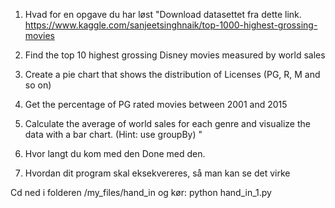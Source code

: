 1. Hvad for en opgave du har løst
"Download datasettet fra dette link.
https://www.kaggle.com/sanjeetsinghnaik/top-1000-highest-grossing-movies 

1. Find the top 10 highest grossing Disney movies measured by world sales

2. Create a pie chart that shows the distribution of Licenses (PG, R, M and so on)

3. Get the percentage of PG rated movies between 2001 and 2015

4. Calculate the average of world sales for each genre and visualize the data with a bar chart. (Hint: use groupBy)
"


2. Hvor langt du kom med den
Done med den.

3. Hvordan dit program skal eksekvereres, så man kan se det virke

Cd ned i folderen /my_files/hand_in og kør: python hand_in_1.py
